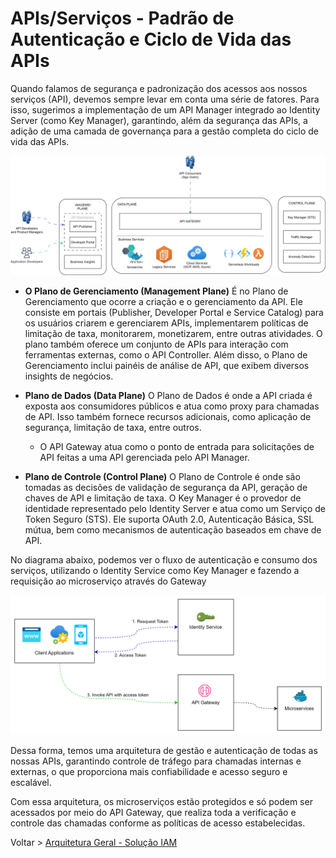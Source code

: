 # APIs/Serviços - Padrão de Autenticação e Ciclo de Vida das APIs

Quando falamos de segurança e padronização dos acessos aos nossos serviços (API), devemos sempre levar em conta uma série de fatores. Para isso, sugerimos a implementação de um API Manager integrado ao Identity Server (como Key Manager), garantindo, além da segurança das APIs, a adição de uma camada de governança para a gestão completa do ciclo de vida das APIs.

![API Manager](/images/APIManagement.svg)

* **O Plano de Gerenciamento (Management Plane)** É no Plano de Gerenciamento que ocorre a criação e o gerenciamento da API. Ele consiste em portais (Publisher, Developer Portal e Service Catalog) para os usuários criarem e gerenciarem APIs, implementarem políticas de limitação de taxa, monitorarem, monetizarem, entre outras atividades. O plano também oferece um conjunto de APIs para interação com ferramentas externas, como o API Controller. Além disso, o Plano de Gerenciamento inclui painéis de análise de API, que exibem diversos insights de negócios.

* **Plano de Dados (Data Plane)** O Plano de Dados é onde a API criada é exposta aos consumidores públicos e atua como proxy para chamadas de API. Isso também fornece recursos adicionais, como aplicação de segurança, limitação de taxa, entre outros.
    * O API Gateway atua como o ponto de entrada para solicitações de API feitas a uma API gerenciada pelo API Manager.

* **Plano de Controle (Control Plane)** O Plano de Controle é onde são tomadas as decisões de validação de segurança da API, geração de chaves de API e limitação de taxa. O Key Manager é o provedor de identidade representado pelo Identity Server e atua como um Serviço de Token Seguro (STS). Ele suporta OAuth 2.0, Autenticação Básica, SSL mútua, bem como mecanismos de autenticação baseados em chave de API.

No diagrama abaixo, podemos ver o fluxo de autenticação e consumo dos serviços, utilizando o Identity Service como Key Manager e fazendo a requisição ao microserviço através do Gateway

![API Flow](/images/APIAuth.svg)

Dessa forma, temos uma arquitetura de gestão e autenticação de todas as nossas APIs, garantindo controle de tráfego para chamadas internas e externas, o que proporciona mais confiabilidade e acesso seguro e escalável.

Com essa arquitetura, os microserviços estão protegidos e só podem ser acessados por meio do API Gateway, que realiza toda a verificação e controle das chamadas conforme as políticas de acesso estabelecidas.

Voltar > [Arquitetura Geral - Solução IAM](Arquitetura.md)